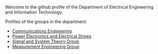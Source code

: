 Welcome to the github profile of the Department of Electrical Engineering and Information Technology.

Profiles of the groups in the department:

* [Communications Engineering](https://github.com/fgnt)
* [Power Electronics and Electrical Drives](https://github.com/upb-lea)
* [Signal and System Theory Group](https://github.com/SSTGroup)
* [Measurement Engineering Group](https://github.com/emtpb)
